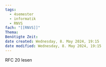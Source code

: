 ```yaml
---
tags:
  - 4semester
  - informatik
  - RNVS
fach: "[[RNVS]]"
Thema: 
Benötigte Zeit:
date created: Wednesday, 8. May 2024, 19:15
date modified: Wednesday, 8. May 2024, 19:15
---
```


RFC 20 lesen